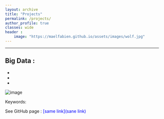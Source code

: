 ```yaml
---
layout: archive
title: "Projects"
permalink: /projects/
author_profile: true
classes: wide
header :
    image: "https://maelfabien.github.io/assets/images/wolf.jpg"
---
```



------

## Big Data :


* 
* 
* 

![image]()

Keywords: 

See GitHub page : <span style="color:blue">[same link](sane link)</span>


<br/>
<br/>
<br/>
<br/>
<br/>



